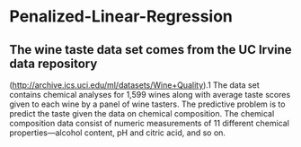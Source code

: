 # Penalized-Linear-Regression
## The wine taste data set comes from the UC Irvine data repository 
(http://archive.ics.uci.edu/ml/datasets/Wine+Quality).1
 The data set 
contains chemical analyses for 1,599 wines along with average taste scores 
given to each wine by a panel of wine tasters. The predictive problem is 
to predict the taste given the data on chemical composition. The chemical 
composition data consist of numeric measurements of 11 different chemical 
properties—alcohol content, pH and citric acid, and so on.
